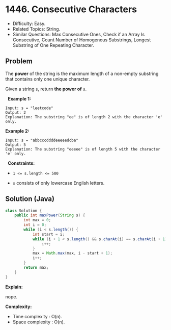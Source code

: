 # 1446. Consecutive Characters

- Difficulty: Easy.
- Related Topics: String.
- Similar Questions: Max Consecutive Ones, Check if an Array Is Consecutive, Count Number of Homogenous Substrings, Longest Substring of One Repeating Character.

## Problem

The **power** of the string is the maximum length of a non-empty substring that contains only one unique character.

Given a string ```s```, return **the **power** of** ```s```.

 
**Example 1:**

```
Input: s = "leetcode"
Output: 2
Explanation: The substring "ee" is of length 2 with the character 'e' only.
```

**Example 2:**

```
Input: s = "abbcccddddeeeeedcba"
Output: 5
Explanation: The substring "eeeee" is of length 5 with the character 'e' only.
```

 
**Constraints:**


	
- ```1 <= s.length <= 500```
	
- ```s``` consists of only lowercase English letters.



## Solution (Java)

```java
class Solution {
    public int maxPower(String s) {
        int max = 0;
        int i = 0;
        while (i < s.length()) {
            int start = i;
            while (i + 1 < s.length() && s.charAt(i) == s.charAt(i + 1)) {
                i++;
            }
            max = Math.max(max, i - start + 1);
            i++;
        }
        return max;
    }
}
```

**Explain:**

nope.

**Complexity:**

* Time complexity : O(n).
* Space complexity : O(n).
